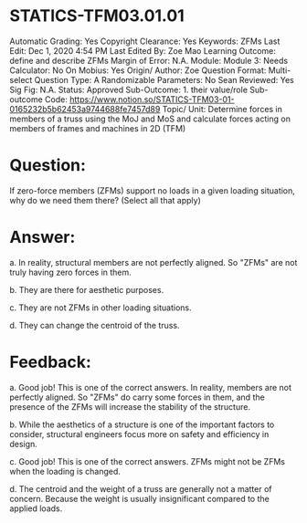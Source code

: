 # STATICS-TFM03.01.01

Automatic Grading: Yes
Copyright Clearance: Yes
Keywords: ZFMs
Last Edit: Dec 1, 2020 4:54 PM
Last Edited By: Zoe Mao
Learning Outcome: define and describe ZFMs
Margin of Error: N.A.
Module: Module 3:
Needs Calculator: No
On Mobius: Yes
Origin/ Author: Zoe
Question Format: Multi-select
Question Type: A
Randomizable Parameters: No
Sean Reviewed: Yes
Sig Fig: N.A.
Status: Approved
Sub-Outcome: 1. their value/role
Sub-outcome Code: https://www.notion.so/STATICS-TFM03-01-0165232b5b62453a9744688fe7457d89
Topic/ Unit: Determine forces in members of a truss using the MoJ and MoS and calculate forces acting on members of frames and machines in 2D (TFM)

# Question:

If zero-force members (ZFMs) support no loads in a given loading situation, why do we need them there? (Select all that apply)

# Answer:

a. In reality, structural members are not perfectly aligned. So "ZFMs" are not truly having zero forces in them.  

b. They are there for aesthetic purposes. 

c. They are not ZFMs in other loading situations. 

d. They can change the centroid of the truss. 

# Feedback:

a. Good job! This is one of the correct answers. In reality, members are not perfectly aligned. So "ZFMs" do carry some forces in them, and the presence of the ZFMs will increase the stability of the structure. 

b. While the aesthetics of a structure is one of the important factors to consider, structural engineers focus more on safety and efficiency in design. 

c.  Good job! This is one of the correct answers. ZFMs might not be ZFMs when the loading is changed. 

d. The centroid and the weight of a truss are generally not a matter of concern. Because the weight is usually insignificant compared to the applied loads.